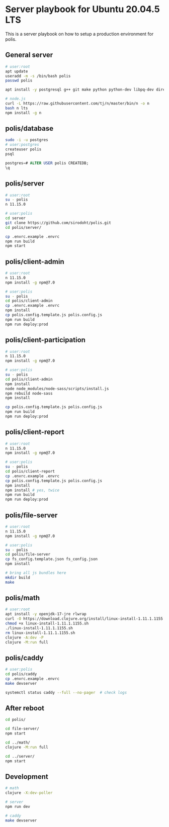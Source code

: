 # Server playbook for Ubuntu 20.04.5 LTS

This is a server playbook on how to setup a production environment for polis.

## General server

```sh
# user:root
apt update
useradd -m -s /bin/bash polis
passwd polis

apt install -y postgresql g++ git make python python-dev libpq-dev direnv

# node.js
curl -L https://raw.githubusercontent.com/tj/n/master/bin/n -o n
bash n lts
npm install -g n
```

## polis/database

```sh
sudo -i -u postgres
# user:postgres
createuser polis
psql
```

```sql
postgres=# ALTER USER polis CREATEDB;
\q
```

## polis/server

```sh
# user:root
su - polis
n 11.15.0

# user:polis
cd server
git clone https://github.com/sirodoht/polis.git
cd polis/server/

cp .envrc.example .envrc
npm run build
npm start
```

## polis/client-admin

```sh
# user:root
n 11.15.0
npm install -g npm@7.0

# user:polis
su - polis
cd polis/client-admin
cp .envrc.example .envrc
npm install
cp polis.config.template.js polis.config.js
npm run build
npm run deploy:prod
```

## polis/client-participation

```sh
# user:root
n 11.15.0
npm install -g npm@7.0

# user:polis
su - polis
cd polis/client-admin
npm install
node node_modules/node-sass/scripts/install.js
npm rebuild node-sass
npm install

cp polis.config.template.js polis.config.js
npm run build
npm run deploy:prod
```

## polis/client-report

```sh
# user:root
n 11.15.0
npm install -g npm@7.0

# user:polis
su - polis
cd polis/client-report
cp .envrc.example .envrc
cp polis.config.template.js polis.config.js
npm install
npm install # yes, twice
npm run build
npm run deploy:prod
```

## polis/file-server

```sh
# user:root
n 11.15.0
npm install -g npm@7.0

# user:polis
su - polis
cd polis/file-server
cp fs_config.template.json fs_config.json
npm install

# bring all js bundles here
mkdir build
make
```

## polis/math

```sh
# user:root
apt install -y openjdk-17-jre rlwrap
curl -O https://download.clojure.org/install/linux-install-1.11.1.1155.sh
chmod +x linux-install-1.11.1.1155.sh
./linux-install-1.11.1.1155.sh
rm linux-install-1.11.1.1155.sh
clojure -A:dev -P
clojure -M:run full
```

## polis/caddy

```sh
# user:polis
cd polis/caddy
cp .envrc.example .envrc
make devserver

systemctl status caddy --full --no-pager  # check logs
```

## After reboot

```sh
cd polis/

cd file-server/
npm start

cd ../math/
clojure -M:run full

cd ../server/
npm start
```

## Development

```sh
# math
clojure -X:dev-poller

# server
npm run dev

# caddy
make devserver
```

